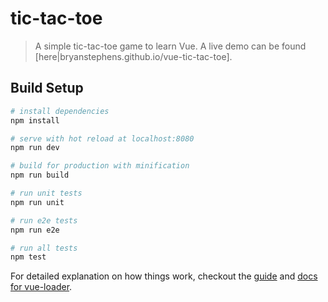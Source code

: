 # tic-tac-toe

> A simple tic-tac-toe game to learn Vue. A live demo can be found [here|bryanstephens.github.io/vue-tic-tac-toe].

## Build Setup

``` bash
# install dependencies
npm install

# serve with hot reload at localhost:8080
npm run dev

# build for production with minification
npm run build

# run unit tests
npm run unit

# run e2e tests
npm run e2e

# run all tests
npm test
```

For detailed explanation on how things work, checkout the [guide](http://vuejs-templates.github.io/webpack/) and [docs for vue-loader](http://vuejs.github.io/vue-loader).

